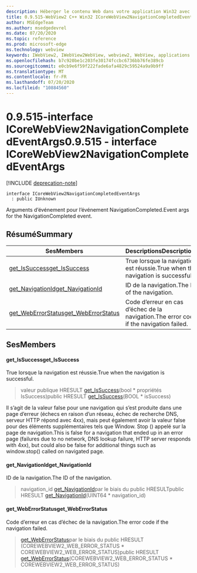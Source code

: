 ```yaml
---
description: Héberger le contenu Web dans votre application Win32 avec le contrôle Microsoft Edge WebView2
title: 0.9.515-WebView2 C++ Win32 ICoreWebView2NavigationCompletedEventArgs
author: MSEdgeTeam
ms.author: msedgedevrel
ms.date: 07/20/2020
ms.topic: reference
ms.prod: microsoft-edge
ms.technology: webview
keywords: IWebView2, IWebView2WebView, webview2, WebView, applications Win32, Win32, Edge, ICoreWebView2, ICoreWebView2Controller, contrôle de navigateur, html Edge
ms.openlocfilehash: b7c920be1c203fe30174fccbc6736bb76fe389cb
ms.sourcegitcommit: e0cb9e6f59f222fade6afa4829c59524a9a9b9ff
ms.translationtype: MT
ms.contentlocale: fr-FR
ms.lasthandoff: 07/20/2020
ms.locfileid: "10884560"
---
```

# <span data-ttu-id="03fe4-104">0.9.515-interface ICoreWebView2NavigationCompletedEventArgs</span><span class="sxs-lookup"><span data-stu-id="03fe4-104">0.9.515 - interface ICoreWebView2NavigationCompletedEventArgs</span></span> 

[!INCLUDE [deprecation-note](../../includes/deprecation-note.md)]

```
interface ICoreWebView2NavigationCompletedEventArgs
  : public IUnknown
```

<span data-ttu-id="03fe4-105">Arguments d’événement pour l’événement NavigationCompleted.</span><span class="sxs-lookup"><span data-stu-id="03fe4-105">Event args for the NavigationCompleted event.</span></span>

## <span data-ttu-id="03fe4-106">Résumé</span><span class="sxs-lookup"><span data-stu-id="03fe4-106">Summary</span></span>

 <span data-ttu-id="03fe4-107">Ses</span><span class="sxs-lookup"><span data-stu-id="03fe4-107">Members</span></span>                        | <span data-ttu-id="03fe4-108">Descriptions</span><span class="sxs-lookup"><span data-stu-id="03fe4-108">Descriptions</span></span>
--------------------------------|---------------------------------------------
[<span data-ttu-id="03fe4-109">get_IsSuccess</span><span class="sxs-lookup"><span data-stu-id="03fe4-109">get_IsSuccess</span></span>](#get_issuccess) | <span data-ttu-id="03fe4-110">True lorsque la navigation est réussie.</span><span class="sxs-lookup"><span data-stu-id="03fe4-110">True when the navigation is successful.</span></span>
[<span data-ttu-id="03fe4-111">get_NavigationId</span><span class="sxs-lookup"><span data-stu-id="03fe4-111">get_NavigationId</span></span>](#get_navigationid) | <span data-ttu-id="03fe4-112">ID de la navigation.</span><span class="sxs-lookup"><span data-stu-id="03fe4-112">The ID of the navigation.</span></span>
[<span data-ttu-id="03fe4-113">get_WebErrorStatus</span><span class="sxs-lookup"><span data-stu-id="03fe4-113">get_WebErrorStatus</span></span>](#get_weberrorstatus) | <span data-ttu-id="03fe4-114">Code d’erreur en cas d’échec de la navigation.</span><span class="sxs-lookup"><span data-stu-id="03fe4-114">The error code if the navigation failed.</span></span>

## <span data-ttu-id="03fe4-115">Ses</span><span class="sxs-lookup"><span data-stu-id="03fe4-115">Members</span></span>

#### <span data-ttu-id="03fe4-116">get_IsSuccess</span><span class="sxs-lookup"><span data-stu-id="03fe4-116">get_IsSuccess</span></span> 

<span data-ttu-id="03fe4-117">True lorsque la navigation est réussie.</span><span class="sxs-lookup"><span data-stu-id="03fe4-117">True when the navigation is successful.</span></span>

> <span data-ttu-id="03fe4-118">valeur publique HRESULT [get_IsSuccess](#get_issuccess)(bool \* propriétés IsSuccess)</span><span class="sxs-lookup"><span data-stu-id="03fe4-118">public HRESULT [get_IsSuccess](#get_issuccess)(BOOL \* isSuccess)</span></span>

<span data-ttu-id="03fe4-119">Il s’agit de la valeur false pour une navigation qui s’est produite dans une page d’erreur (échecs en raison d’un réseau, échec de recherche DNS, serveur HTTP répond avec 4xx), mais peut également avoir la valeur false pour des éléments supplémentaires tels que Window. Stop () appelé sur la page de navigation.</span><span class="sxs-lookup"><span data-stu-id="03fe4-119">This is false for a navigation that ended up in an error page (failures due to no network, DNS lookup failure, HTTP server responds with 4xx), but could also be false for additional things such as window.stop() called on navigated page.</span></span>

#### <span data-ttu-id="03fe4-120">get_NavigationId</span><span class="sxs-lookup"><span data-stu-id="03fe4-120">get_NavigationId</span></span> 

<span data-ttu-id="03fe4-121">ID de la navigation.</span><span class="sxs-lookup"><span data-stu-id="03fe4-121">The ID of the navigation.</span></span>

> <span data-ttu-id="03fe4-122">navigation_id [get_NavigationId](#get_navigationid)par le biais du public HRESULT</span><span class="sxs-lookup"><span data-stu-id="03fe4-122">public HRESULT [get_NavigationId](#get_navigationid)(UINT64 \* navigation_id)</span></span>

#### <span data-ttu-id="03fe4-123">get_WebErrorStatus</span><span class="sxs-lookup"><span data-stu-id="03fe4-123">get_WebErrorStatus</span></span> 

<span data-ttu-id="03fe4-124">Code d’erreur en cas d’échec de la navigation.</span><span class="sxs-lookup"><span data-stu-id="03fe4-124">The error code if the navigation failed.</span></span>

> <span data-ttu-id="03fe4-125">[get_WebErrorStatus](#get_weberrorstatus)par le biais du public HRESULT (COREWEBVIEW2_WEB_ERROR_STATUS \* COREWEBVIEW2_WEB_ERROR_STATUS)</span><span class="sxs-lookup"><span data-stu-id="03fe4-125">public HRESULT [get_WebErrorStatus](#get_weberrorstatus)(COREWEBVIEW2_WEB_ERROR_STATUS \* COREWEBVIEW2_WEB_ERROR_STATUS)</span></span>

